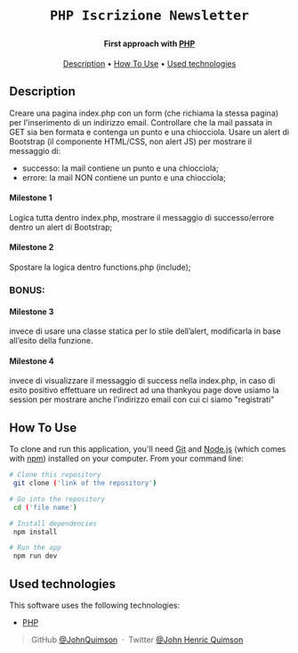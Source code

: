 <h1 align="center">

    PHP Iscrizione Newsletter

</h1>
<!-- <h1 align="center">
</h1> 
-->

<h4 align="center">First approach with  <a href="https://it.wikipedia.org/wiki/PHP" target="_blank">PHP</a></h4>

<!-- <p align="center">
  <a href="https://badge.fury.io/js/electron-markdownify">
    <img src="https://badge.fury.io/js/electron-markdownify.svg"
         alt="Gitter">
  </a>
  <a href="https://gitter.im/amitmerchant1990/electron-markdownify"><img src="https://badges.gitter.im/amitmerchant1990/electron-markdownify.svg"></a>
  <a href="https://saythanks.io/to/bullredeyes@gmail.com">
      <img src="https://img.shields.io/badge/SayThanks.io-%E2%98%BC-1EAEDB.svg">
  </a>
  <a href="https://www.paypal.me/AmitMerchant">
    <img src="https://img.shields.io/badge/$-donate-ff69b4.svg?maxAge=2592000&amp;style=flat">
  </a>
</p> -->

<p align="center">
  <a href="#description">Description</a> •
  <a href="#how-to-use">How To Use</a> •
  <a href="#used-technologies">Used technologies</a>
</p>

<!-- <div align="center">
    <img src="./public/img/images/avada-music-logo.png">
</div> -->

## Description

Creare una pagina index.php con un form (che richiama la stessa pagina) per l'inserimento di un indirizzo email.
Controllare che la mail passata in GET sia ben formata e contenga un punto e una chiocciola.
Usare un alert di Bootstrap (il componente HTML/CSS, non alert JS) per mostrare il messaggio di:

- successo: la mail contiene un punto e una chiocciola;
- errore: la mail NON contiene un punto e una chiocciola;

#### Milestone 1

Logica tutta dentro index.php, mostrare il messaggio di successo/errore dentro un alert di Bootstrap;

#### Milestone 2

Spostare la logica dentro functions.php (include);

### BONUS:

#### Milestone 3

invece di usare una classe statica per lo stile dell’alert, modificarla in base all’esito della funzione.

#### Milestone 4

invece di visualizzare il messaggio di success nella index.php, in caso di esito positivo effettuare un redirect ad una thankyou page
dove usiamo la session per mostrare anche l'indirizzo email con cui ci siamo "registrati"

## How To Use

To clone and run this application, you'll need [Git](https://git-scm.com) and [Node.js](https://nodejs.org/en/download/) (which comes with [npm](http://npmjs.com)) installed on your computer. From your command line:

```bash
# Clone this repository
 git clone ('link of the repository')

# Go into the repository
 cd ('file name')

# Install dependencies
 npm install

# Run the app
 npm run dev
```

## Used technologies

This software uses the following technologies:

- [PHP](https://it.wikipedia.org/wiki/PHP)

> GitHub [@JohnQuimson](https://github.com/JohnQuimson) &nbsp;&middot;&nbsp;
> Twitter [@John Henric Quimson](https://www.linkedin.com/in/john-henric-quimson-973827280/)
